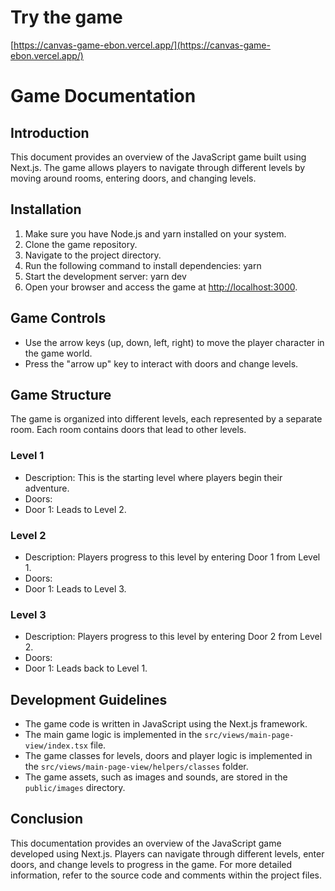 # Try the game
[https://canvas-game-ebon.vercel.app/](https://canvas-game-ebon.vercel.app/)

# Game Documentation

## Introduction
This document provides an overview of the JavaScript game built using Next.js. The game allows players to navigate through different levels by moving around rooms, entering doors, and changing levels.

## Installation
1. Make sure you have Node.js and yarn installed on your system.
2. Clone the game repository.
3. Navigate to the project directory.
4. Run the following command to install dependencies: yarn
5. Start the development server: yarn dev
6. Open your browser and access the game at [http://localhost:3000](http://localhost:3000).

## Game Controls
- Use the arrow keys (up, down, left, right) to move the player character in the game world.
- Press the "arrow up" key to interact with doors and change levels.

## Game Structure
The game is organized into different levels, each represented by a separate room. Each room contains doors that lead to other levels.

### Level 1
- Description: This is the starting level where players begin their adventure.
- Doors:
- Door 1: Leads to Level 2.

### Level 2
- Description: Players progress to this level by entering Door 1 from Level 1.
- Doors:
- Door 1: Leads to Level 3.

### Level 3
- Description: Players progress to this level by entering Door 2 from Level 2.
- Doors:
- Door 1: Leads back to Level 1.

## Development Guidelines
- The game code is written in JavaScript using the Next.js framework.
- The main game logic is implemented in the `src/views/main-page-view/index.tsx` file.
- The game classes for levels, doors and player logic is implemented in the `src/views/main-page-view/helpers/classes` folder.
- The game assets, such as images and sounds, are stored in the `public/images` directory.

## Conclusion
This documentation provides an overview of the JavaScript game developed using Next.js. Players can navigate through different levels, enter doors, and change levels to progress in the game. For more detailed information, refer to the source code and comments within the project files.